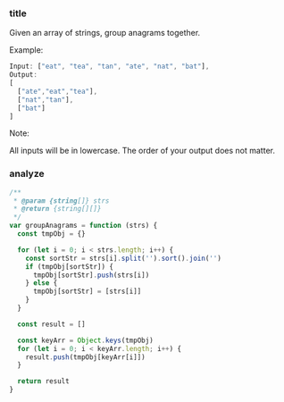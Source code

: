 <!--
abbrlink: ocmgoy82
-->

### title

Given an array of strings, group anagrams together.

Example:

```js
Input: ["eat", "tea", "tan", "ate", "nat", "bat"],
Output:
[
  ["ate","eat","tea"],
  ["nat","tan"],
  ["bat"]
]
```

Note:

All inputs will be in lowercase.
The order of your output does not matter.

### analyze

```js
/**
 * @param {string[]} strs
 * @return {string[][]}
 */
var groupAnagrams = function (strs) {
  const tmpObj = {}

  for (let i = 0; i < strs.length; i++) {
    const sortStr = strs[i].split('').sort().join('')
    if (tmpObj[sortStr]) {
      tmpObj[sortStr].push(strs[i])
    } else {
      tmpObj[sortStr] = [strs[i]]
    }
  }

  const result = []

  const keyArr = Object.keys(tmpObj)
  for (let i = 0; i < keyArr.length; i++) {
    result.push(tmpObj[keyArr[i]])
  }

  return result
}
```